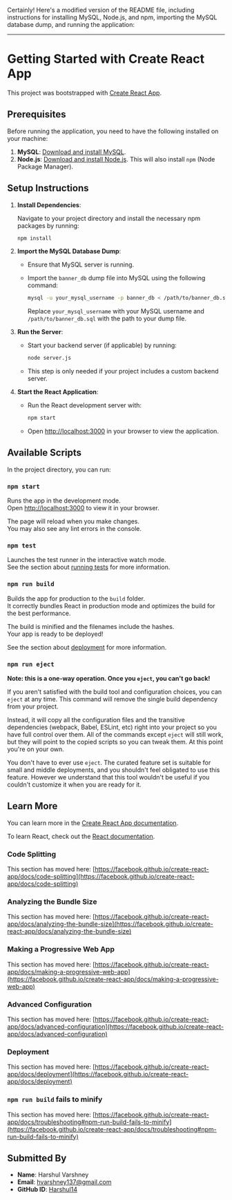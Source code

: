 Certainly! Here's a modified version of the README file, including instructions for installing MySQL, Node.js, and npm, importing the MySQL database dump, and running the application:

---

# Getting Started with Create React App

This project was bootstrapped with [Create React App](https://github.com/facebook/create-react-app).

## Prerequisites

Before running the application, you need to have the following installed on your machine:

1. **MySQL**: [Download and install MySQL](https://dev.mysql.com/downloads/installer/).
2. **Node.js**: [Download and install Node.js](https://nodejs.org/). This will also install `npm` (Node Package Manager).

## Setup Instructions

1. **Install Dependencies**:

   Navigate to your project directory and install the necessary npm packages by running:

   ```sh
   npm install
   ```

2. **Import the MySQL Database Dump**:

   - Ensure that MySQL server is running.
   - Import the `banner_db` dump file into MySQL using the following command:

     ```sh
     mysql -u your_mysql_username -p banner_db < /path/to/banner_db.sql
     ```

     Replace `your_mysql_username` with your MySQL username and `/path/to/banner_db.sql` with the path to your dump file.

3. **Run the Server**:

   - Start your backend server (if applicable) by running:

     ```sh
     node server.js
     ```

   - This step is only needed if your project includes a custom backend server.

4. **Start the React Application**:

   - Run the React development server with:

     ```sh
     npm start
     ```

   - Open [http://localhost:3000](http://localhost:3000) in your browser to view the application.

## Available Scripts

In the project directory, you can run:

### `npm start`

Runs the app in the development mode.\
Open [http://localhost:3000](http://localhost:3000) to view it in your browser.

The page will reload when you make changes.\
You may also see any lint errors in the console.

### `npm test`

Launches the test runner in the interactive watch mode.\
See the section about [running tests](https://facebook.github.io/create-react-app/docs/running-tests) for more information.

### `npm run build`

Builds the app for production to the `build` folder.\
It correctly bundles React in production mode and optimizes the build for the best performance.

The build is minified and the filenames include the hashes.\
Your app is ready to be deployed!

See the section about [deployment](https://facebook.github.io/create-react-app/docs/deployment) for more information.

### `npm run eject`

**Note: this is a one-way operation. Once you `eject`, you can't go back!**

If you aren't satisfied with the build tool and configuration choices, you can `eject` at any time. This command will remove the single build dependency from your project.

Instead, it will copy all the configuration files and the transitive dependencies (webpack, Babel, ESLint, etc) right into your project so you have full control over them. All of the commands except `eject` will still work, but they will point to the copied scripts so you can tweak them. At this point you're on your own.

You don't have to ever use `eject`. The curated feature set is suitable for small and middle deployments, and you shouldn't feel obligated to use this feature. However we understand that this tool wouldn't be useful if you couldn't customize it when you are ready for it.

## Learn More

You can learn more in the [Create React App documentation](https://facebook.github.io/create-react-app/docs/getting-started).

To learn React, check out the [React documentation](https://reactjs.org/).

### Code Splitting

This section has moved here: [https://facebook.github.io/create-react-app/docs/code-splitting](https://facebook.github.io/create-react-app/docs/code-splitting)

### Analyzing the Bundle Size

This section has moved here: [https://facebook.github.io/create-react-app/docs/analyzing-the-bundle-size](https://facebook.github.io/create-react-app/docs/analyzing-the-bundle-size)

### Making a Progressive Web App

This section has moved here: [https://facebook.github.io/create-react-app/docs/making-a-progressive-web-app](https://facebook.github.io/create-react-app/docs/making-a-progressive-web-app)

### Advanced Configuration

This section has moved here: [https://facebook.github.io/create-react-app/docs/advanced-configuration](https://facebook.github.io/create-react-app/docs/advanced-configuration)

### Deployment

This section has moved here: [https://facebook.github.io/create-react-app/docs/deployment](https://facebook.github.io/create-react-app/docs/deployment)

### `npm run build` fails to minify

This section has moved here: [https://facebook.github.io/create-react-app/docs/troubleshooting#npm-run-build-fails-to-minify](https://facebook.github.io/create-react-app/docs/troubleshooting#npm-run-build-fails-to-minify)

## Submitted By

- **Name**: Harshul Varshney
- **Email**: [hvarshney137@gmail.com](mailto:hvarshney137@gmail.com)
- **GitHub ID**: [Harshul14](https://github.com/Harshul14)
